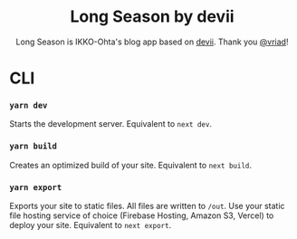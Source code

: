 <p align="center">
  <h1 align="center">Long Season by devii</h1>
</p>
<p align="center">
  Long Season is IKKO-Ohta's blog app based on <a href="https://github.com/vriad/devii" target="_blank">devii</a>. 
  Thank you <a href="https://twitter.com/vriad" target="_blank">@vriad</a>!
</p>


# CLI

### `yarn dev`

Starts the development server. Equivalent to `next dev`.

### `yarn build`

Creates an optimized build of your site. Equivalent to `next build`.

### `yarn export`

Exports your site to static files. All files are written to `/out`. Use your static file hosting service of choice (Firebase Hosting, Amazon S3, Vercel) to deploy your site. Equivalent to `next export`.
